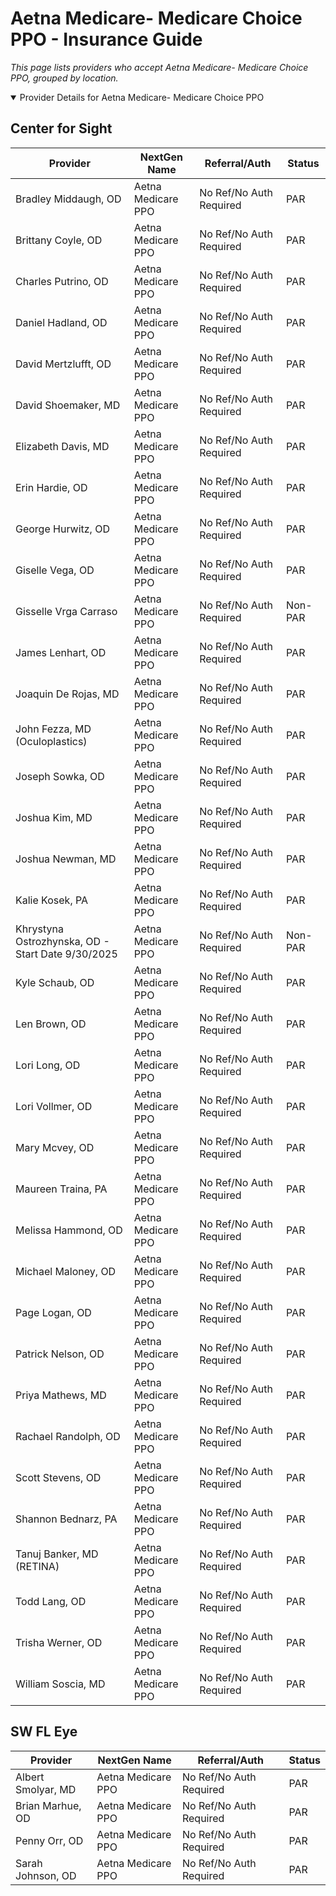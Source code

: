 # Aetna Medicare- Medicare Choice PPO - Insurance Guide

*This page lists providers who accept Aetna Medicare- Medicare Choice PPO, grouped by location.*

<details open><summary>Provider Details for Aetna Medicare- Medicare Choice PPO</summary>

## Center for Sight

| Provider | NextGen Name | Referral/Auth | Status |
|----------|-------------|--------------|--------|
| Bradley Middaugh, OD | Aetna Medicare PPO | No Ref/No Auth Required | PAR |
| Brittany Coyle, OD | Aetna Medicare PPO | No Ref/No Auth Required | PAR |
| Charles Putrino, OD | Aetna Medicare PPO | No Ref/No Auth Required | PAR |
| Daniel Hadland, OD | Aetna Medicare PPO | No Ref/No Auth Required | PAR |
| David Mertzlufft, OD | Aetna Medicare PPO | No Ref/No Auth Required | PAR |
| David Shoemaker, MD | Aetna Medicare PPO | No Ref/No Auth Required | PAR |
| Elizabeth Davis, MD | Aetna Medicare PPO | No Ref/No Auth Required | PAR |
| Erin Hardie, OD | Aetna Medicare PPO | No Ref/No Auth Required | PAR |
| George Hurwitz, OD | Aetna Medicare PPO | No Ref/No Auth Required | PAR |
| Giselle Vega, OD | Aetna Medicare PPO | No Ref/No Auth Required | PAR |
| Gisselle Vrga Carraso | Aetna Medicare PPO | No Ref/No Auth Required | Non-PAR |
| James Lenhart, OD | Aetna Medicare PPO | No Ref/No Auth Required | PAR |
| Joaquin De Rojas, MD | Aetna Medicare PPO | No Ref/No Auth Required | PAR |
| John Fezza, MD (Oculoplastics) | Aetna Medicare PPO | No Ref/No Auth Required | PAR |
| Joseph Sowka, OD | Aetna Medicare PPO | No Ref/No Auth Required | PAR |
| Joshua Kim, MD | Aetna Medicare PPO | No Ref/No Auth Required | PAR |
| Joshua Newman, MD | Aetna Medicare PPO | No Ref/No Auth Required | PAR |
| Kalie Kosek, PA | Aetna Medicare PPO | No Ref/No Auth Required | PAR |
| Khrystyna Ostrozhynska, OD - Start Date 9/30/2025 | Aetna Medicare PPO | No Ref/No Auth Required | Non-PAR |
| Kyle Schaub, OD | Aetna Medicare PPO | No Ref/No Auth Required | PAR |
| Len Brown, OD | Aetna Medicare PPO | No Ref/No Auth Required | PAR |
| Lori Long, OD | Aetna Medicare PPO | No Ref/No Auth Required | PAR |
| Lori Vollmer, OD | Aetna Medicare PPO | No Ref/No Auth Required | PAR |
| Mary Mcvey, OD | Aetna Medicare PPO | No Ref/No Auth Required | PAR |
| Maureen Traina, PA | Aetna Medicare PPO | No Ref/No Auth Required | PAR |
| Melissa Hammond, OD | Aetna Medicare PPO | No Ref/No Auth Required | PAR |
| Michael Maloney, OD | Aetna Medicare PPO | No Ref/No Auth Required | PAR |
| Page Logan, OD | Aetna Medicare PPO | No Ref/No Auth Required | PAR |
| Patrick Nelson, OD | Aetna Medicare PPO | No Ref/No Auth Required | PAR |
| Priya Mathews, MD | Aetna Medicare PPO | No Ref/No Auth Required | PAR |
| Rachael Randolph, OD | Aetna Medicare PPO | No Ref/No Auth Required | PAR |
| Scott Stevens, OD | Aetna Medicare PPO | No Ref/No Auth Required | PAR |
| Shannon Bednarz, PA | Aetna Medicare PPO | No Ref/No Auth Required | PAR |
| Tanuj Banker, MD (RETINA) | Aetna Medicare PPO | No Ref/No Auth Required | PAR |
| Todd Lang, OD | Aetna Medicare PPO | No Ref/No Auth Required | PAR |
| Trisha Werner, OD | Aetna Medicare PPO | No Ref/No Auth Required | PAR |
| William Soscia, MD | Aetna Medicare PPO | No Ref/No Auth Required | PAR |

## SW FL Eye

| Provider | NextGen Name | Referral/Auth | Status |
|----------|-------------|--------------|--------|
| Albert Smolyar, MD | Aetna Medicare PPO | No Ref/No Auth Required | PAR |
| Brian Marhue, OD | Aetna Medicare PPO | No Ref/No Auth Required | PAR |
| Penny Orr, OD | Aetna Medicare PPO | No Ref/No Auth Required | PAR |
| Sarah Johnson, OD | Aetna Medicare PPO | No Ref/No Auth Required | PAR |

</details>

